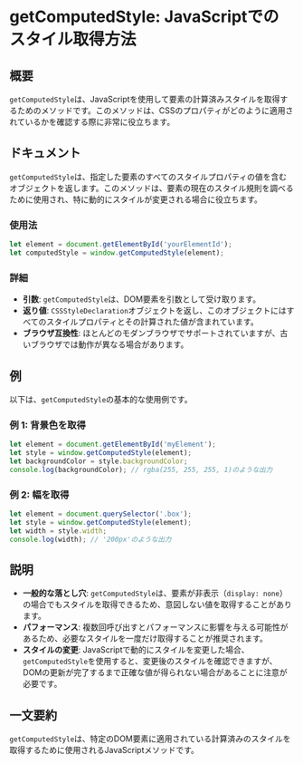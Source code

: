 <!--
Meta Description: # getComputedStyle: JavaScriptでのスタイル取得方法 ## 概要 `getComputedStyle`は、JavaScriptを使用して要素の計算済みスタイルを取得するためのメソッドです。このメソッドは、CSSのプロパティがどのように適用されているかを確認する際に非常に役...
Meta Keywords: getcomputedstyle, let, element, style, javascript
-->

# getComputedStyle: JavaScriptでのスタイル取得方法

## 概要
`getComputedStyle`は、JavaScriptを使用して要素の計算済みスタイルを取得するためのメソッドです。このメソッドは、CSSのプロパティがどのように適用されているかを確認する際に非常に役立ちます。

## ドキュメント
`getComputedStyle`は、指定した要素のすべてのスタイルプロパティの値を含むオブジェクトを返します。このメソッドは、要素の現在のスタイル規則を調べるために使用され、特に動的にスタイルが変更される場合に役立ちます。

### 使用法
```javascript
let element = document.getElementById('yourElementId');
let computedStyle = window.getComputedStyle(element);
```

### 詳細
- **引数**: `getComputedStyle`は、DOM要素を引数として受け取ります。
- **返り値**: `CSSStyleDeclaration`オブジェクトを返し、このオブジェクトにはすべてのスタイルプロパティとその計算された値が含まれています。
- **ブラウザ互換性**: ほとんどのモダンブラウザでサポートされていますが、古いブラウザでは動作が異なる場合があります。

## 例
以下は、`getComputedStyle`の基本的な使用例です。

### 例 1: 背景色を取得
```javascript
let element = document.getElementById('myElement');
let style = window.getComputedStyle(element);
let backgroundColor = style.backgroundColor;
console.log(backgroundColor); // rgba(255, 255, 255, 1)のような出力
```

### 例 2: 幅を取得
```javascript
let element = document.querySelector('.box');
let style = window.getComputedStyle(element);
let width = style.width;
console.log(width); // '200px'のような出力
```

## 説明
- **一般的な落とし穴**: `getComputedStyle`は、要素が非表示（`display: none`）の場合でもスタイルを取得できるため、意図しない値を取得することがあります。
- **パフォーマンス**: 複数回呼び出すとパフォーマンスに影響を与える可能性があるため、必要なスタイルを一度だけ取得することが推奨されます。
- **スタイルの変更**: JavaScriptで動的にスタイルを変更した場合、`getComputedStyle`を使用すると、変更後のスタイルを確認できますが、DOMの更新が完了するまで正確な値が得られない場合があることに注意が必要です。

## 一文要約
`getComputedStyle`は、特定のDOM要素に適用されている計算済みのスタイルを取得するために使用されるJavaScriptメソッドです。